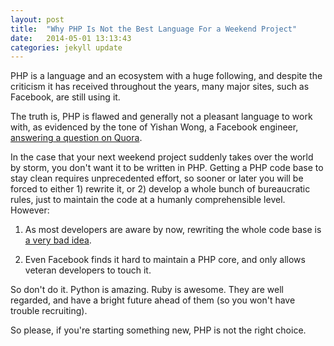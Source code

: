 ```yaml
---
layout: post
title:  "Why PHP Is Not the Best Language For a Weekend Project"
date:   2014-05-01 13:13:43
categories: jekyll update
---
```

PHP is a language and an ecosystem with a huge following, and despite the criticism it has received throughout the years, many major sites, such as Facebook, are still using it.

The truth is, PHP is flawed and generally not a pleasant language to work with, as evidenced by the tone of Yishan Wong, a Facebook engineer, [answering a question on Quora][quora].

In the case that your next weekend project suddenly takes over the world by storm, you don't want it to be written in PHP. Getting a PHP code base to stay clean requires unprecedented effort, so sooner or later you will be forced to either 1) rewrite it, or 2) develop a whole bunch of bureaucratic rules, just to maintain the code at a humanly comprehensible level. However:

1) As most developers are aware by now, rewriting the whole code base is [a very bad idea][badidea].

2) Even Facebook finds it hard to maintain a PHP core, and only allows veteran developers to touch it.

So don't do it. Python is amazing. Ruby is awesome. They are well regarded, and have a bright future ahead of them (so you won't have trouble recruiting).

So please, if you're starting something new, PHP is not the right choice.

[quora]: http://www.quora.com/Facebook-Engineering/Why-hasn-t-Facebook-migrated-away-from-PHP
[badidea]: http://www.joelonsoftware.com/articles/fog0000000069.html
